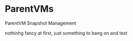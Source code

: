 # ParentVMs
ParentVM Snapshot Management


nothinhg fancy at first, just something to bang on and test

